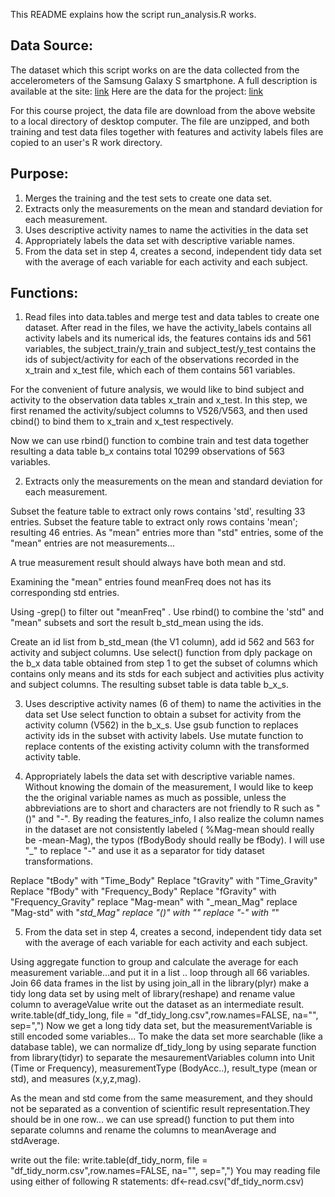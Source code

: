
This README explains how the script run_analysis.R works.

Data Source:
----------------
The dataset which this script works on are the data collected
from the accelerometers of the Samsung Galaxy S smartphone.
A full description is available at the site:
[link](http://archive.ics.uci.edu/ml/datasets/Human+Activity+Recognition+Using+Smartphones)
Here are the data for the project:
[link](https://d396qusza40orc.cloudfront.net/getdata%2Fprojectfiles%2FUCI%20HAR%20Dataset.zip)

For this course project, the data file are download from the above website to a local
directory of desktop computer. The file are unzipped, and both training and test data files
together with features and activity labels files are copied to an user's R work directory.  

Purpose:
-----------
 1) Merges the training and the test sets to create one data set.
 2) Extracts only the measurements on the mean and standard deviation for each measurement.
 3) Uses descriptive activity names to name the activities in the data set
 4) Appropriately labels the data set with descriptive variable names.
 5) From the data set in step 4, creates a second, independent tidy data set with the average of
    each variable for each activity and each subject.

Functions:
----------
1. Read files into data.tables and merge test and data tables to create one dataset.
After read in the files, we have the activity_labels contains all activity labels and its numerical ids,
the features contains ids and 561 variables, the subject_train/y_train and subject_test/y_test contains the ids of
subject/activity for each of the observations recorded in the x_train and x_test file,
which each of them contains 561 variables.

For the convenient of future analysis, we would like to bind subject and activity to the observation data tables
x_train and x_test. In this step, we first renamed the activity/subject columns to V526/V563, and then used
cbind() to bind them to x_train and x_test respectively.
 
Now we can use rbind() function to combine train and test data together resulting a data table b_x contains
total 10299 observations of 563 variables.

2. Extracts only the measurements on the mean and standard deviation for each measurement.

Subset the feature table to extract only rows contains 'std', resulting 33 entries.
Subset the feature table to extract only rows contains 'mean'; resulting 46 entries.
As "mean" entries more than "std" entries, some of the "mean" entries are not measurements...

A true measurement result should always have both mean and std.

 Examining the "mean" entries found meanFreq does not has its corresponding std entries.

Using -grep() to filter out "meanFreq" .
Use rbind() to combine the 'std" and "mean" subsets and sort the result b_std_mean using the ids.

Create an id list from b_std_mean (the V1 column), add id 562 and 563 for activity and subject columns.
Use select() function from dply package on the b_x data table obtained from step 1 to get the subset of columns
which contains only means and its stds for each subject and activities plus activity and subject columns.
The resulting subset table is data table b_x_s.

3. Uses descriptive activity names (6 of them) to name the activities in the data set
Use select function to obtain a subset for activity from the activity column (V562) in the b_x_s.
Use gsub function to replaces activity ids in the subset with activity labels.
Use mutate function to replace contents of the existing activity column with the transformed activity table.

4. Appropriately labels the data set with descriptive variable names.
Without knowing the domain of the measurement, I would like to keep the the original variable names as much as possible,
unless the abbreviations are to short and characters are not friendly to R such as "()" and "-". By reading the features_info, I also realize
the column names in the dataset are not consistently labeled ( %Mag-mean should really be -mean-Mag), the typos (fBodyBody
should really be fBody). I will use "_" to replace "-" and use it as a separator for tidy dataset transformations.

Replace "tBody" with "Time_Body"
Replace "tGravity" with "Time_Gravity"
Replace "fBody" with "Frequency_Body"
Replace "fGravity" with "Frequency_Gravity"
replace "Mag-mean" with "_mean_Mag"
replace "Mag-std" with "_std_Mag"
replace  "()" with ""
replace "-" with "_"


5. From the data set in step 4, creates a second, independent tidy data set
with the average of each variable for each activity and each subject.

Using aggregate function to group and calculate the average for each
measurement variable...and put it in a list .. loop through all 66 variables.
Join 66 data frames in the list by using join_all in the library(plyr)
make a tidy long data set by using melt of library(reshape) and rename value column to averageValue
write out the dataset as an intermediate result.
write.table(df_tidy_long, file = "df_tidy_long.csv",row.names=FALSE, na="", sep=",")
Now we get a long tidy data set, but the measurementVariable is still encoded some variables...
To make the data set more searchable (like a database table), we can normalize df_tidy_long by using separate function
from library(tidyr) to separate the mesaurementVariables column into Unit (Time or Frequency), measurementType (BodyAcc..), result_type (mean or std), and measures (x,y,z,mag).

As the mean and std come from the same measurement, and they should not be separated
as a convention of scientific result representation.They should be in one row...
we can use spread() function to put them into separate columns and
rename the columns to meanAverage and stdAverage.

write out the file:
write.table(df_tidy_norm, file = "df_tidy_norm.csv",row.names=FALSE, na="", sep=",")
You may reading file using either of following R statements:
df<-read.csv("df_tidy_norm.csv)


